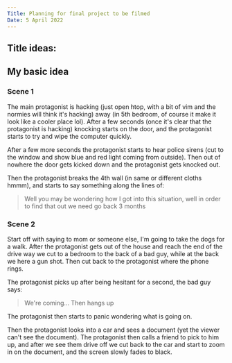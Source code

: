 ```yaml
---
Title: Planning for final project to be filmed
Date: 5 April 2022
---
```


## Title ideas:

## My basic idea
### Scene 1
The main protagonist is hacking (just open htop, with a bit of vim and
the normies will think it's hacking) away (in 5th bedroom, of course it
make it look like a cooler place lol). After a few seconds (once it's clear
that the protagonist is hacking) knocking starts on the door, and the
protagonist starts to try and wipe the computer quickly.

After a few more seconds the protagonist starts to hear police sirens (cut to
the window and show blue and red light coming from outside). Then out of
nowhere the door gets kicked down and the protagonist gets knocked out.

Then the protagonist breaks the 4th wall (in same or different cloths hmmm),
and starts to say something along the lines of:

> Well you may be wondering how I got into this situation, well in order to find that out we need go back 3 months
### Scene 2
Start off with saying to mom or someone else, I'm going to take the dogs for a
walk. After the protagonist gets out of the house and reach the end of the
drive way we cut to a bedroom to the back of a bad guy, while at the back we
here a gun shot. Then cut back to the protagonist where the phone rings.

The protagonist picks up after being hesitant for a second, the bad guy says:
> We're coming...
Then hangs up

The protagonist then starts to panic wondering what is going on.

Then the protagonist looks into a car and sees a document (yet the viewer can't
see the document). The protagonist then calls a friend to pick to him up, and
after we see them drive off we cut back to the car and start to zoom in on the
document, and the screen slowly fades to black.
